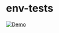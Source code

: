 # env-tests

[![Demo](https://cdn.uffizzi.com/demo-button.svg)](https://pr-775-deployment-13235-uffizzi-platform.app.uffizzi.com/demo/github.com/NealArw/env-tests)
